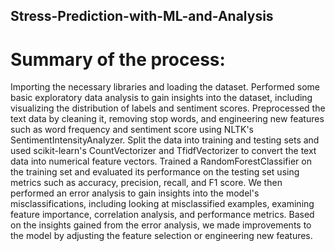 ## Stress-Prediction-with-ML-and-Analysis
# Summary of the process:

Importing the necessary libraries and loading the dataset.
Performed some basic exploratory data analysis to gain insights into the dataset, including visualizing the distribution of labels and sentiment scores.
Preprocessed the text data by cleaning it, removing stop words, and engineering new features such as word frequency and sentiment score using NLTK's SentimentIntensityAnalyzer.
Split the data into training and testing sets and used scikit-learn's CountVectorizer and TfidfVectorizer to convert the text data into numerical feature vectors.
Trained a RandomForestClassifier on the training set and evaluated its performance on the testing set using metrics such as accuracy, precision, recall, and F1 score.
We then performed an error analysis to gain insights into the model's misclassifications, including looking at misclassified examples, examining feature importance, correlation analysis, and performance metrics.
Based on the insights gained from the error analysis, we made improvements to the model by adjusting the feature selection or engineering new features.



